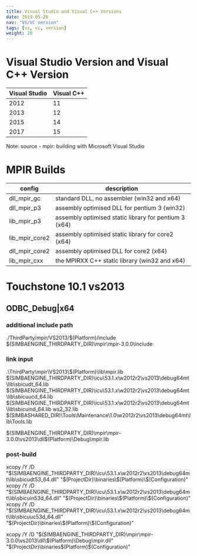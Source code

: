 ```yaml
---
title: Visual Studio and Visual C++ Versions
date: 2019-05-28
nav: "VS/VC version"
tags: [vs, vc, version]
weight: 20
---
```


# Visual Studio Version and Visual C++ Version

|Visual Studio|Visual C++|
|-------------|----------|
|2012|11|
|2013|12|
|2015|14|
|2017|15|

Note: source - mpir: building with Microsoft Visual Studio

# MPIR Builds

|config|description|
|------|------------|
|dll_mpir_gc|standard DLL, no assembler (win32 and x64)|
|dll_mpir_p3|assembly optimised DLL for pentium 3 (win32)|
|lib_mpir_p3|assembly optimised static library for pentium 3 (x64)|
|lib_mpir_core2|assembly optimised static library for core2 (x64)|
|dll_mpir_core2|assembly optimised DLL for core2 (x64)|
|lib_mpir_cxx|the MPIRXX C++ static library (win32 and x64)|


# Touchstone 10.1 vs2013

## ODBC_Debug|x64

### additional include path
<div class='code'>
./ThirdParty/mpir/VS2013/$(Platform)/include
$(SIMBAENGINE_THIRDPARTY_DIR)\mpir\mpir-3.0.0\include
</div>

### link input
<div class='code'>
.\ThirdParty\mpir\VS2013\$(Platform)\lib\mpir.lib
$(SIMBAENGINE_THIRDPARTY_DIR)\icu\53.1.x\w2012r2\vs2013\debug64mt\lib\sbicudt_64.lib
$(SIMBAENGINE_THIRDPARTY_DIR)\icu\53.1.x\w2012r2\vs2013\debug64mt\lib\sbicuucd_64.lib
$(SIMBAENGINE_THIRDPARTY_DIR)\icu\53.1.x\w2012r2\vs2013\debug64mt\lib\sbicuind_64.lib
ws2_32.lib
$(SIMBASHARED_DIR)\Tools\Maintenance\1.0\w2012r2\vs2013\debug64mt\lib\Tools.lib

$(SIMBAENGINE_THIRDPARTY_DIR)\mpir\mpir-3.0.0\vs2013\dll\$(Platform)\Debug\mpir.lib
</div>

### post-build
<div class='code'>
xcopy /Y /D "$(SIMBAENGINE_THIRDPARTY_DIR)\icu\53.1.x\w2012r2\vs2013\debug64mt\lib\sbicudt53_64.dll" "$(ProjectDir)\binaries\$(Platform)\$(Configuration)"
xcopy /Y /D "$(SIMBAENGINE_THIRDPARTY_DIR)\icu\53.1.x\w2012r2\vs2013\debug64mt\lib\sbicuin53d_64.dll" "$(ProjectDir)\binaries\$(Platform)\$(Configuration)"
xcopy /Y /D "$(SIMBAENGINE_THIRDPARTY_DIR)\icu\53.1.x\w2012r2\vs2013\debug64mt\lib\sbicuuc53d_64.dll" "$(ProjectDir)\binaries\$(Platform)\$(Configuration)"

xcopy /Y /D "$(SIMBAENGINE_THIRDPARTY_DIR)\mpir\mpir-3.0.0\vs2013\dll\$(Platform)\Debug\mpir.dll" "$(ProjectDir)\binaries\$(Platform)\$(Configuration)"
</div>

